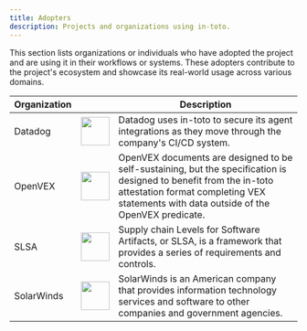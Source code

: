 ```yaml
---
title: Adopters
description: Projects and organizations using in-toto.
---
```


This section lists organizations or individuals who have adopted the project and are using it in their workflows or systems. These adopters contribute to the project's ecosystem and showcase its real-world usage across various domains.

| Organization  |  | Description |
|---------------|------|-------------|
| Datadog       |<img src="/images/adopters/img/Datadog_logo.png" width="50" height="50">|Datadog uses in-toto to secure its agent integrations as they move through the company's CI/CD system. |
| OpenVEX       |<img src="/images/adopters/img/OpenVEX_logo.png" width="50" height="50">|OpenVEX documents are designed to be self-sustaining, but the specification is designed to benefit from the in-toto attestation format completing VEX statements with data outside of the OpenVEX predicate. |
| SLSA          |<img src="/images/adopters/img/SLSA_logo.svg" width="50" height="50">|Supply chain Levels for Software Artifacts, or SLSA, is a framework that provides a series of requirements and controls. |
| SolarWinds    |<img src="/images/adopters/img/Solarwinds_Logo.png" width="50" height="50">|SolarWinds is an American company that provides information technology services and software to other companies and government agencies. |